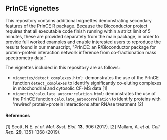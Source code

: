 ## PrInCE vignettes

This repository contains additional vignettes demonstrating secondary features of the PrInCE R package. Because the Bioconductor project requires that all executable code finish running within a strict limit of 5 minutes, these are provided separately from the main package, in order to provide full worked examples and enable interested users to reproduce the results found in our manuscript, "PrInCE: an R/Bioconductor package for 
protein-protein interaction network inference from co-fractionation mass spectrometry data."

The vignettes included in this repository are as follows:

- `vignettes/detect_complexes.html`: demonstrates the use of the PrInCE function `detect_complexes` to identify significantly co-eluting complexes in mitochondrial and cytosolic CF-MS data [1]
- `vignettes/calculate_autocorrelation.html`: demonstrates the use of the PrInCE function `calculate_autocorrelation` to identify proteins with 'rewired' protein-protein interactions after RNAse treatment [2]

#### References

[1] Scott, N.E. _et al._ _Mol. Syst. Biol._ **13**, 906 (2017). 
[2] Mallam, A. _et al._ _Cell Rep._ **29**, 1351-1368 (2019).
